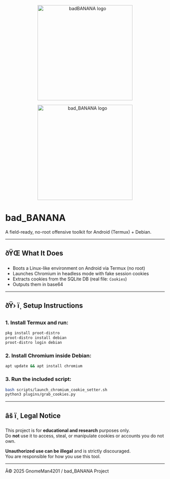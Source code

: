 <p align="center">
  <img src="https://raw.githubusercontent.com/GnomeMan4201/bad_BANANA/main/assets/logo.png" alt="badBANANA logo" width="300"/>
</p>


<p align="center">
  <img src="https://raw.githubusercontent.com/GnomeMan4201/bad_BANANA/main/assets/logo.png" alt="bad_BANANA logo" width="300"/>
</p>

# bad_BANANA

A field-ready, no-root offensive toolkit for Android (Termux) + Debian.

---

## ðŸŒ What It Does

- Boots a Linux-like environment on Android via Termux (no root)
- Launches Chromium in headless mode with fake session cookies
- Extracts cookies from the SQLite DB (real file: `Cookies`)
- Outputs them in base64

---

## ðŸ› ï¸ Setup Instructions

### 1. Install Termux and run:

```bash
pkg install proot-distro
proot-distro install debian
proot-distro login debian
```

### 2. Install Chromium inside Debian:

```bash
apt update && apt install chromium
```

### 3. Run the included script:

```bash
bash scripts/launch_chromium_cookie_setter.sh
python3 plugins/grab_cookies.py
```

---

## âš ï¸ Legal Notice

This project is for **educational and research** purposes only.  
Do **not** use it to access, steal, or manipulate cookies or accounts you do not own.

**Unauthorized use can be illegal** and is strictly discouraged.  
You are responsible for how you use this tool.

---

Â© 2025 GnomeMan4201 / bad_BANANA Project